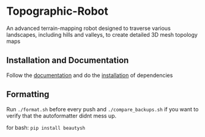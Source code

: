 # Topographic-Robot

An advanced terrain-mapping robot designed to traverse various landscapes, including hills and valleys, to create detailed 3D mesh topology maps

## Installation and Documentation

Follow the [documentation](https://topographic-robot.github.io/Documentation/index.html) and do the [installation](https://topographic-robot.github.io/Documentation/installation/environment_setup.html) of dependencies

## Formatting

Run `./format.sh` before every push and `./compare_backups.sh` if you want to verify that the autoformatter didnt mess up.

for bash: `pip install beautysh`

